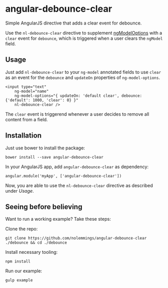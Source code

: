 # angular-debounce-clear
Simple AngularJS directive that adds a clear event for debounce.

Use the `nl-debounce-clear` directive to supplement [ngModelOptions](https://docs.angularjs.org/api/ng/directive/ngModelOptions) with a `clear` event for `debounce`, which is triggered when a user clears the `ngModel` field.

## Usage
Just add `nl-debounce-clear` to your `ng-model` annotated fields to use `clear` as an event for the `debounce` and `updateOn` properties of `ng-model-options`.

```
<input type="text"
	ng-model="name"
	ng-model-options="{ updateOn: 'default clear', debounce: {'default': 1000, 'clear': 0} }"
	nl-debounce-clear />
```

The `clear` event is triggerend whenever a user decides to remove all content from a field.

## Installation
Just use bower to install the package:

```
bower install --save angular-debounce-clear
```

In your AngularJS app, add `angular-debounce-clear` as dependency:

```
angular.module('myApp', ['angular-debounce-clear'])
```

Now, you are able to use the `nl-debounce-clear` directive as described under *Usage*.

## Seeing before believing
Want to run a working example? Take these steps:

Clone the repo:

```
git clone https://github.com/nolemmings/angular-debounce-clear ./debounce && cd ./debounce
```

Install necessary tooling:

```
npm install
```

Run our example:

```
gulp example
```